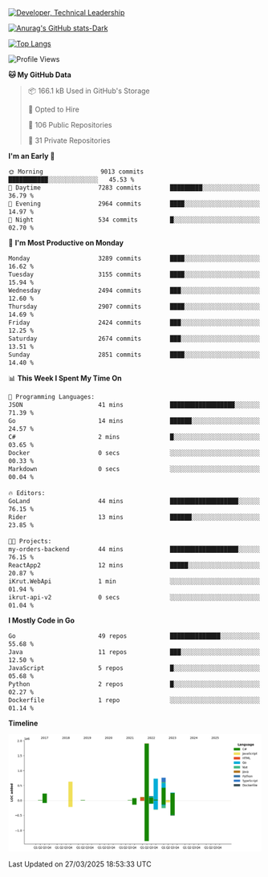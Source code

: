 <div>
  <a href="https://www.linkedin.com/in/arielpineiro/" target="_blank" rel="nofollow noopener noreferrer">
    <img src="https://img.shields.io/badge/-LinkedIn-%230077B5?style=for-the-badge&logo=linkedin&logoColor=white" alt="Developer, Technical Leadership" title="Ariel Piñeiro">
  </a>
</div>

[![Anurag's GitHub stats-Dark](https://github-readme-stats.vercel.app/api?username=arielsrv&show_icons=true&theme=dark#gh-dark-mode-only)](https://github.com/anuraghazra/github-readme-stats#gh-dark-mode-only)

[![Top Langs](https://github-readme-stats.vercel.app/api/top-langs/?username=arielsrv&layout=compact&langs_count=10&theme=dark#gh-dark-mode-only)](https://github.com/anuraghazra/github-readme-stats&theme=dark#gh-dark-mode-only)

<!--START_SECTION:waka-->
![Profile Views](http://img.shields.io/badge/Profile%20Views-0-blue)

**🐱 My GitHub Data** 

> 📦 166.1 kB Used in GitHub's Storage 
 > 
> 💼 Opted to Hire
 > 
> 📜 106 Public Repositories 
 > 
> 🔑 31 Private Repositories 
 > 
**I'm an Early 🐤** 

```text
🌞 Morning                9013 commits        ███████████░░░░░░░░░░░░░░   45.53 % 
🌆 Daytime                7283 commits        █████████░░░░░░░░░░░░░░░░   36.79 % 
🌃 Evening                2964 commits        ████░░░░░░░░░░░░░░░░░░░░░   14.97 % 
🌙 Night                  534 commits         █░░░░░░░░░░░░░░░░░░░░░░░░   02.70 % 
```
📅 **I'm Most Productive on Monday** 

```text
Monday                   3289 commits        ████░░░░░░░░░░░░░░░░░░░░░   16.62 % 
Tuesday                  3155 commits        ████░░░░░░░░░░░░░░░░░░░░░   15.94 % 
Wednesday                2494 commits        ███░░░░░░░░░░░░░░░░░░░░░░   12.60 % 
Thursday                 2907 commits        ████░░░░░░░░░░░░░░░░░░░░░   14.69 % 
Friday                   2424 commits        ███░░░░░░░░░░░░░░░░░░░░░░   12.25 % 
Saturday                 2674 commits        ███░░░░░░░░░░░░░░░░░░░░░░   13.51 % 
Sunday                   2851 commits        ████░░░░░░░░░░░░░░░░░░░░░   14.40 % 
```


📊 **This Week I Spent My Time On** 

```text
💬 Programming Languages: 
JSON                     41 mins             ██████████████████░░░░░░░   71.39 % 
Go                       14 mins             ██████░░░░░░░░░░░░░░░░░░░   24.57 % 
C#                       2 mins              █░░░░░░░░░░░░░░░░░░░░░░░░   03.65 % 
Docker                   0 secs              ░░░░░░░░░░░░░░░░░░░░░░░░░   00.33 % 
Markdown                 0 secs              ░░░░░░░░░░░░░░░░░░░░░░░░░   00.04 % 

🔥 Editors: 
GoLand                   44 mins             ███████████████████░░░░░░   76.15 % 
Rider                    13 mins             ██████░░░░░░░░░░░░░░░░░░░   23.85 % 

🐱‍💻 Projects: 
my-orders-backend        44 mins             ███████████████████░░░░░░   76.15 % 
ReactApp2                12 mins             █████░░░░░░░░░░░░░░░░░░░░   20.87 % 
iKrut.WebApi             1 min               ░░░░░░░░░░░░░░░░░░░░░░░░░   01.94 % 
ikrut-api-v2             0 secs              ░░░░░░░░░░░░░░░░░░░░░░░░░   01.04 % 
```

**I Mostly Code in Go** 

```text
Go                       49 repos            ██████████████░░░░░░░░░░░   55.68 % 
Java                     11 repos            ███░░░░░░░░░░░░░░░░░░░░░░   12.50 % 
JavaScript               5 repos             █░░░░░░░░░░░░░░░░░░░░░░░░   05.68 % 
Python                   2 repos             █░░░░░░░░░░░░░░░░░░░░░░░░   02.27 % 
Dockerfile               1 repo              ░░░░░░░░░░░░░░░░░░░░░░░░░   01.14 % 
```



**Timeline**

![Lines of Code chart](https://raw.githubusercontent.com/arielsrv/arielsrv/main/assets/bar_graph.png)


 Last Updated on 27/03/2025 18:53:33 UTC
<!--END_SECTION:waka-->
